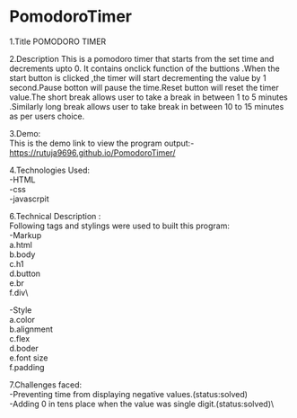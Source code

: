 # PomodoroTimer

1.Title
POMODORO TIMER

2.Description
This is a pomodoro timer that starts from the set time and decrements upto 0. It contains onclick function of the buttions .When the start button is clicked ,the timer will start decrementing the value by 1 second.Pause botton will pause the time.Reset button will reset the timer value.The short break allows user to take a break in between 1 to 5 minutes .Similarly long break allows user to take break in between 10 to 15 minutes as per users choice.

3.Demo:\
This is the demo link to view the program output:-\
https://rutuja9696.github.io/PomodoroTimer/

4.Technologies Used:\
-HTML\
-css\
-javascrpit

6.Technical Description :\
Following tags and stylings were used to built this program:\
-Markup\
a.html\
b.body\
c.h1\
d.button\
e.br\
f.div\

-Style\
a.color\
b.alignment\
c.flex\
d.boder\
e.font size\
f.padding

7.Challenges faced:\
-Preventing time from displaying negative values.(status:solved)\
-Adding 0 in tens place when the value was single digit.(status:solved)\
